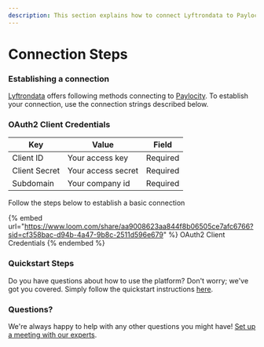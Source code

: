 ```yaml
---
description: This section explains how to connect Lyftrondata to Paylocity.
---
```


# Connection Steps

### Establishing a connection

[Lyftrondata](https://www.lyftrondata.com) offers following methods connecting to [Paylocity](https://lyftron.com/integrations/paylocity/). To establish your connection, use the connection strings described below.

### OAuth2 Client Credentials

| Key           | Value              | Field    |
| ------------- | ------------------ | -------- |
| Client ID     | Your access key    | Required |
| Client Secret | Your access secret | Required |
| Subdomain     | Your company id    | Required |

Follow the steps below to establish a basic connection

{% embed url="https://www.loom.com/share/aa9008623aa844f8b06505ce7afc6766?sid=cf358bac-d94b-4a47-9b8c-2511d596e679" %}
OAuth2 Client Credentials
{% endembed %}

### Quickstart Steps

Do you have questions about how to use the platform? Don't worry; we've got you covered. Simply follow the quickstart instructions [here](./).

### Questions? <a href="#questions" id="questions"></a>

We're always happy to help with any other questions you might have! [Set up a meeting with our experts](https://www.lyftrondata.com/book-a-meeting/).
